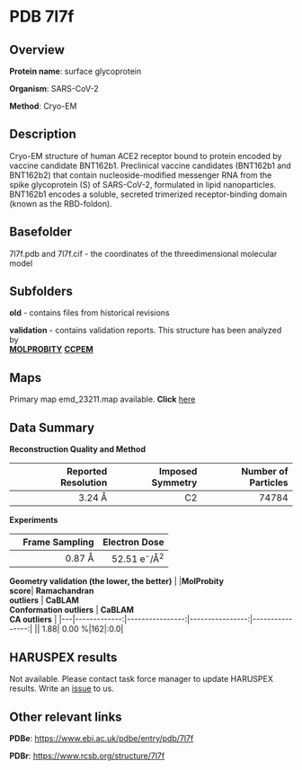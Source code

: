# PDB 7l7f

## Overview

**Protein name**: surface glycoprotein

**Organism**: SARS-CoV-2

**Method**: Cryo-EM

## Description

Cryo-EM structure of human ACE2 receptor bound to protein encoded by vaccine candidate BNT162b1. Preclinical vaccine candidates (BNT162b1 and BNT162b2) that contain nucleoside-modified messenger RNA from the spike glycoprotein (S) of SARS-CoV-2, formulated in lipid nanoparticles. BNT162b1 encodes a soluble, secreted trimerized receptor-binding domain (known as the RBD-foldon).

## Basefolder

7l7f.pdb and 7l7f.cif - the coordinates of the threedimensional molecular model

## Subfolders



**old** - contains files from historical revisions

**validation** - contains validation reports. This structure has been analyzed by <br>  [**MOLPROBITY**](https://github.com/thorn-lab/coronavirus_structural_task_force/tree/master/pdb/surface_glycoprotein/SARS-CoV-2/7l7f/validation/molprobity)   [**CCPEM**](https://github.com/thorn-lab/coronavirus_structural_task_force/tree/master/pdb/surface_glycoprotein/SARS-CoV-2/7l7f/validation/ccpem-validation) 



## Maps

Primary map emd_23211.map available. **Click** [here](http://ftp.wwpdb.org/pub/emdb/structures/EMD-23211/map/) 

## Data Summary
**Reconstruction Quality and Method**

|   | Reported Resolution | Imposed Symmetry | Number of Particles |
|---|-------------:|----------------:|--------------:|
|   |3.24 Å|C2|74784|

**Experiments**

|   | Frame Sampling | Electron Dose |
|---|-------------:|----------------:|
|   |0.87 Å|52.51 e<sup>-</sup>/Å<sup>2</sup>|

**Geometry validation (the lower, the better)**
|   |**MolProbity<br>score**| **Ramachandran<br>outliers** | **CaBLAM<br>Conformation outliers** | **CaBLAM<br>CA outliers** |
|---|-------------:|----------------:|----------------:|----------------:|
||  1.88|  0.00 %|162|:0.0|

## HARUSPEX results

Not available. Please contact task force manager to update HARUSPEX results. Write an [issue](https://github.com/thorn-lab/coronavirus_structural_task_force/issues) to us.

## Other relevant links 
**PDBe**:  https://www.ebi.ac.uk/pdbe/entry/pdb/7l7f
 
**PDBr**: https://www.rcsb.org/structure/7l7f 
